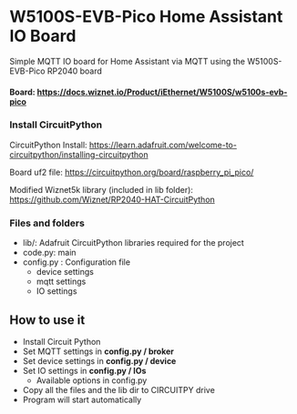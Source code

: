 # W5100S-EVB-Pico Home Assistant IO Board

Simple MQTT IO board for Home Assistant via MQTT using the W5100S-EVB-Pico RP2040 board

#### Board: https://docs.wiznet.io/Product/iEthernet/W5100S/w5100s-evb-pico

### Install CircuitPython
CircuitPython Install: https://learn.adafruit.com/welcome-to-circuitpython/installing-circuitpython

Board uf2 file: https://circuitpython.org/board/raspberry_pi_pico/

Modified Wiznet5k library (included in lib folder): https://github.com/Wiznet/RP2040-HAT-CircuitPython


### Files and folders
 * lib/: Adafruit CircuitPython libraries required for the project
 * code.py: main
 * config.py : Configuration file
    * device settings
    * mqtt settings
    * IO settings

## How to use it

* Install Circuit Python
* Set MQTT settings in **config.py / broker**
* Set device settings in **config.py / device**
* Set IO settings in **config.py / IOs**
    * Available options in config.py
* Copy all the files and the lib dir to CIRCUITPY drive
* Program will start automatically



